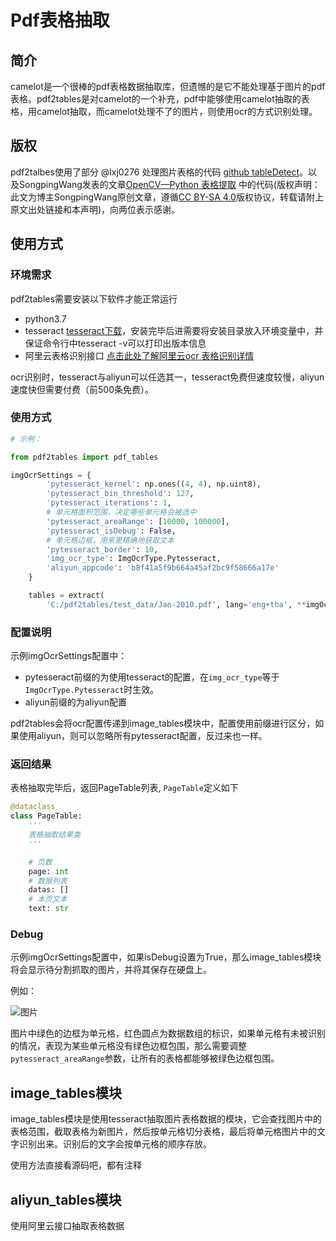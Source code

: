 # Pdf表格抽取

## 简介

camelot是一个很棒的pdf表格数据抽取库，但遗憾的是它不能处理基于图片的pdf表格。pdf2tables是对camelot的一个补充，pdf中能够使用camelot抽取的表格，用camelot抽取，而camelot处理不了的图片，则使用ocr的方式识别处理。

## 版权
pdf2talbes使用了部分 @lxj0276 处理图片表格的代码 [github tableDetect](https://github.com/lxj0276/tableDetect)。以及SongpingWang发表的文章[OpenCV—Python 表格提取](https://blog.csdn.net/wsp_1138886114/article/details/92709652) 中的代码(版权声明：此文为博主SongpingWang原创文章，遵循[CC BY-SA 4.0](http://creativecommons.org/licenses/by-sa/4.0/)版权协议，转载请附上原文出处链接和本声明)，向两位表示感谢。

## 使用方式

### 环境需求

pdf2tables需要安装以下软件才能正常运行

- python3.7
- tesseract [tesseract下载](https://github.com/UB-Mannheim/tesseract/wiki)，安装完毕后进需要将安装目录放入环境变量中，并保证命令行中tesseract -v可以打印出版本信息
- 阿里云表格识别接口 [点击此处了解阿里云ocr 表格识别详情](https://market.aliyun.com/products/57124001/cmapi024968.html?spm=5176.12127997.1247897.3.491c70edHzB9qA&innerSource=search#sku=yuncode1896800000)

ocr识别时，tesseract与aliyun可以任选其一，tesseract免费但速度较慢，aliyun速度快但需要付费（前500条免费）。

### 使用方式

```python
# 示例：

from pdf2tables import pdf_tables

imgOcrSettings = {
        'pytesseract_kernel': np.ones((4, 4), np.uint8),
        'pytesseract_bin_threshold': 127,
        'pytesseract_iterations': 1,
        # 单元格面积范围，决定哪些单元格会被选中
        'pytesseract_areaRange': [10000, 100000],
        'pytesseract_isDebug': False,
        # 单元格边框，用来更精确地获取文本
        'pytesseract_border': 10,
        'img_ocr_type': ImgOcrType.Pytesseract,
        'aliyun_appcode': 'b8f41a5f9b664a45af2bc9f58666a17e'
    }

    tables = extract(
        'C:/pdf2tables/test_data/Jan-2010.pdf', lang='eng+tha', **imgOcrSettings)

```

### 配置说明

示例imgOcrSettings配置中：
- pytesseract前缀的为使用tesseract的配置，在`img_ocr_type`等于`ImgOcrType.Pytesseract`时生效。
- aliyun前缀的为aliyun配置

pdf2tables会将ocr配置传递到image_tables模块中，配置使用前缀进行区分，如果使用aliyun，则可以忽略所有pytesseract配置，反过来也一样。



### 返回结果

表格抽取完毕后，返回PageTable列表, `PageTable`定义如下

```python
@dataclass
class PageTable:
    '''
    表格抽取结果类
    '''

    # 页数
    page: int
    # 数据列表
    datas: []
    # 本页文本
    text: str
```

### Debug

示例imgOcrSettings配置中，如果isDebug设置为True，那么image_tables模块将会显示待分割抓取的图片，并将其保存在硬盘上。

例如：

![图片](https://raw.githubusercontent.com/chen1tian/pdf2tables/master/marked-image-debug.png)

图片中绿色的边框为单元格，红色圆点为数据数组的标识，如果单元格有未被识别的情况，表现为某些单元格没有绿色边框包围，那么需要调整`pytesseract_areaRange`参数，让所有的表格都能够被绿色边框包围。

## image_tables模块

image_tables模块是使用tesseract抽取图片表格数据的模块，它会查找图片中的表格范围，截取表格为新图片，然后按单元格切分表格，最后将单元格图片中的文字识别出来。识别后的文字会按单元格的顺序存放。

使用方法直接看源码吧，都有注释

## aliyun_tables模块

使用阿里云接口抽取表格数据